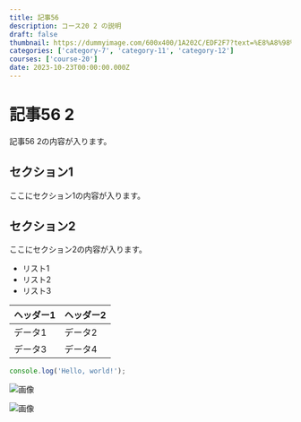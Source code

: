 ```yaml
---
title: 記事56
description: コース20 2 の説明
draft: false
thumbnail: https://dummyimage.com/600x400/1A202C/EDF2F7?text=%E8%A8%98%E4%BA%8B56
categories: ['category-7', 'category-11', 'category-12']
courses: ['course-20']
date: 2023-10-23T00:00:00.000Z
---
```


# 記事56 2

記事56 2の内容が入ります。

## セクション1
ここにセクション1の内容が入ります。

## セクション2
ここにセクション2の内容が入ります。

- リスト1
- リスト2
- リスト3

| ヘッダー1 | ヘッダー2 |
| --------- | --------- |
| データ1   | データ2   |
| データ3   | データ4   |

```javascript
console.log('Hello, world!');
```


![画像](https://dummyimage.com/320x180/2D3748/F5F7FA?text=%E8%A8%98%E4%BA%8B56+2)

![画像](https://dummyimage.com/640x360/1A202C/EDF2F7?text=%E8%A8%98%E4%BA%8B56+2)
